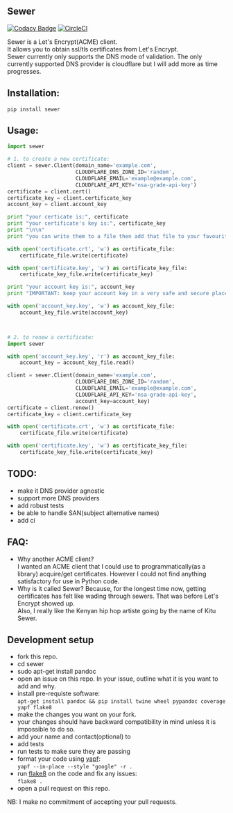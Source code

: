 ## Sewer          

[![Codacy Badge](https://api.codacy.com/project/badge/Grade/ccf655afb3974e9698025cbb65949aa2)](https://www.codacy.com/app/komuW/sewer?utm_source=github.com&amp;utm_medium=referral&amp;utm_content=komuW/sewer&amp;utm_campaign=Badge_Grade)
[![CircleCI](https://circleci.com/gh/komuW/sewer/tree/master.svg?style=svg)](https://circleci.com/gh/komuW/sewer/tree/master)


Sewer is a Let's Encrypt(ACME) client.         
It allows you to obtain ssl/tls certificates from Let's Encrypt.       
Sewer currently only supports the DNS mode of validation. The only currently supported DNS provider is cloudflare but I will add more as time progresses.      


## Installation:

`pip install sewer`


## Usage:

```python
import sewer

# 1. to create a new certificate:
client = sewer.Client(domain_name='example.com',
                      CLOUDFLARE_DNS_ZONE_ID='random',
                      CLOUDFLARE_EMAIL='example@example.com',
                      CLOUDFLARE_API_KEY='nsa-grade-api-key')
certificate = client.cert()
certificate_key = client.certificate_key
account_key = client.account_key

print "your certicate is:", certificate
print "your certificate's key is:", certificate_key
print "\n\n"
print "you can write them to a file then add that file to your favourite webserver."

with open('certificate.crt', 'w') as certificate_file:
    certificate_file.write(certificate)

with open('certificate.key', 'w') as certificate_key_file:
    certificate_key_file.write(certificate_key)

print "your account key is:", account_key
print "IMPORTANT: keep your account key in a very safe and secure place."

with open('account_key.key', 'w') as account_key_file:
    account_key_file.write(account_key)



# 2. to renew a certificate:
import sewer

with open('account_key.key', 'r') as account_key_file:
    account_key = account_key_file.read()

client = sewer.Client(domain_name='example.com',
                      CLOUDFLARE_DNS_ZONE_ID='random',
                      CLOUDFLARE_EMAIL='example@example.com',
                      CLOUDFLARE_API_KEY='nsa-grade-api-key',
                      account_key=account_key)
certificate = client.renew()
certificate_key = client.certificate_key

with open('certificate.crt', 'w') as certificate_file:
    certificate_file.write(certificate)

with open('certificate.key', 'w') as certificate_key_file:
    certificate_key_file.write(certificate_key)
```


## TODO:
- make it DNS provider agnostic
- support more DNS providers
- add robust tests
- be able to handle SAN(subject alternative names)
- add ci



## FAQ:
- Why another ACME client?          
  I wanted an ACME client that I could use to programmatically(as a library) acquire/get certificates. However I could not 
  find anything satisfactory for use in Python code.
- Why is it called Sewer?
  Because, for the longest time now, getting certificates has felt like wading through sewers. That was before Let's Encrypt showed up.                     
  Also, I really like the Kenyan hip hop artiste going by the name of Kitu Sewer.


## Development setup
- fork this repo.
- cd sewer
- sudo apt-get install pandoc
- open an issue on this repo. In your issue, outline what it is you want to add and why.
- install pre-requiste software:             
`apt-get install pandoc && pip install twine wheel pypandoc coverage yapf flake8`                   
- make the changes you want on your fork.
- your changes should have backward compatibility in mind unless it is impossible to do so.
- add your name and contact(optional) to 
- add tests
- run tests to make sure they are passing
- format your code using [yapf](https://github.com/google/yapf):                      
`yapf --in-place --style "google" -r .`                     
- run [flake8](https://pypi.python.org/pypi/flake8) on the code and fix any issues:                      
`flake8 .`                      
- open a pull request on this repo.               

NB: I make no commitment of accepting your pull requests.
